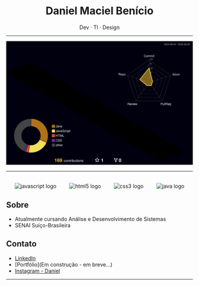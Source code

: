 <h1 align="center">Daniel Maciel Benício</h1>

<p align="center">
  Dev · TI · Design
</p>

---

![](./profile-3d-contrib/profile-night-rainbow.svg)

---
##

<div align="center">



<img align="center" src="https://cdn.jsdelivr.net/gh/devicons/devicon/icons/javascript/javascript-original.svg" height="45" alt="javascript logo" />
<img width="27"/>
<img align="center" src="https://cdn.jsdelivr.net/gh/devicons/devicon/icons/html5/html5-original.svg" height="45" alt="html5 logo"/>
<img width="27">
<img align="center" src="https://cdn.jsdelivr.net/gh/devicons/devicon/icons/css3/css3-original.svg" height="45" alt="css3 logo"/>
<img width="27" />
<img align="center" src="https://cdn.jsdelivr.net/gh/devicons/devicon/icons/java/java-original.svg" height="45" alt="java logo"/>





</div>

## Sobre

- Atualmente cursando Análise e Desenvolvimento de Sistemas
- SENAI Suíço-Brasileira

## Contato

- [LinkedIn](https://www.linkedin.com/in/daniel-maciel-benicio/)
- [Portfólio](Em construção - em breve...)
- [Instagram - Daniel](https://www.instagram.com/danxzs._)

---
